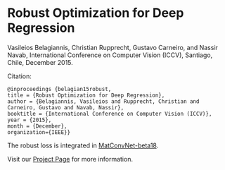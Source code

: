 # Robust Optimization for Deep Regression

Vasileios Belagiannis, Christian Rupprecht, Gustavo Carneiro, and Nassir Navab, International Conference on Computer Vision (ICCV), Santiago, Chile, December 2015.

Citation:

	@inproceedings {belagian15robust,
	title = {Robust Optimization for Deep Regression},
	author = {Belagiannis, Vasileios and Rupprecht, Christian and Carneiro, Gustavo and Navab, Nassir},
	booktitle = {International Conference on Computer Vision (ICCV)},
	year = {2015},
	month = {December},
	organization={IEEE}}
	

The robust loss is integrated in [MatConvNet-beta18](http://www.vlfeat.org/matconvnet). 

Visit our [Project Page](http://campar.in.tum.de/twiki/pub/Chair/DeepReg/deepreg.html) for more information.
